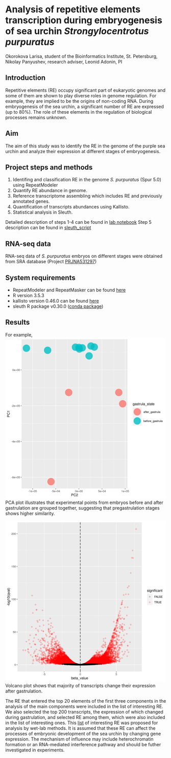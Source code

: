 # Analysis of repetitive elements transcription during embryogenesis of sea urchin *Strongylocentrotus purpuratus*

Okorokova Larisa, student of the Bioinformatics Institute, St. Petersburg, Nikolay Panyushev, research adviser, Leonid Adonin, PI

## Introduction
Repetitive elements (RE) occupy significant part of eukaryotic genomes and some of them are shown to play diverse roles in genome regulation. For example, they are implied to be the origins of non-coding RNA. During embryogenesis of the sea urchin, a significant number of RE are expressed (up to 80%). The role of these elements in the regulation of biological processes remains unknown.

## Aim
The aim of this study was to identify the RE in the genome of the purple sea urchin and analyze their expression at different stages of embryogenesis.

## Project steps and methods
1. Identifing and classification RE in the genome *S. purpuratus* (Spur 5.0) using RepeatModeler
2. Quantify RE abundance in genome.
3. Reference transcriptome assembling which includes RE and previously annotated genes.
4. Quantification of transcripts abundances using Kallisto.
5. Statistical analysis in Sleuth.

Detailed description of steps 1-4 can be found in [lab notebook](https://github.com/larisaok/Repeats_in_sea_urchin_genome/blob/master/lab_notebook.md)
Step 5 description can be found in [sleuth_script](https://github.com/larisaok/Repeats_in_sea_urchin_genome/blob/master/sleuth_script.R)

## RNA-seq data

RNA-seq data of *S. purpuratus* embryos on different stages were obtained from SRA database (Project [PRJNA531297](https://trace.ncbi.nlm.nih.gov/Traces/study/?acc=SRP191285&o=acc_s%3Aa))

## System requirements
* RepeatModeler and RepeatMasker can be found [here](http://www.repeatmasker.org/RepeatModeler/)
* R version 3.5.3
* kallisto version 0.46.0 can be found [here](https://pachterlab.github.io/kallisto/starting)
* sleuth R package v0.30.0 ([conda package](https://anaconda.org/bioconda/r-sleuth))

## Results

For example,
![PCA](https://github.com/larisaok/Repeats_in_sea_urchin_genome/blob/master/pca.png) 
PCA plot illustrates that experimental points from embryos before and after gastrulation are grouped together, suggesting that pregastrulation stages shows higher similarity.

![Volcano plot](https://github.com/larisaok/Repeats_in_sea_urchin_genome/blob/master/volcano_plot.png) 
Volcano plot shows that majority of transcripts change their expression after gastrulation.

The RE that entered the top 20 elements of the first three components in the analysis of the main components were included in the list of interesting RE. We also selected the top 200 transcripts, the expression of which changed during gastrulation, and selected RE among them, which were also included in the list of interesting ones. This [list](https://github.com/larisaok/Repeats_in_sea_urchin_genome/blob/master/interestingRE.txt) of interesting RE was proposed for analysis by wet-lab methods. It is assumed that these RE can affect the processes of embryonic development of the sea urchin by changing gene expression. The mechanism of influence may include heterochromatin formation or an RNA-mediated interference pathway and should be futher investigated in experiments.

